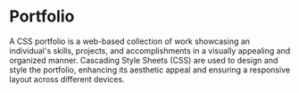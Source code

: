 # Portfolio
A CSS portfolio is a web-based collection of work showcasing an individual's skills, projects, and accomplishments in a visually appealing and organized manner. Cascading Style Sheets (CSS) are used to design and style the portfolio, enhancing its aesthetic appeal and ensuring a responsive layout across different devices.
